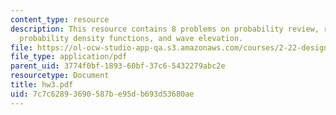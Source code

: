 ```yaml
---
content_type: resource
description: This resource contains 8 problems on probability review, random variables,
  probability density functions, and wave elevation.
file: https://ol-ocw-studio-app-qa.s3.amazonaws.com/courses/2-22-design-principles-for-ocean-vehicles-13-42-spring-2005/7c7c62893690587be95db693d53680ae_hw3.pdf
file_type: application/pdf
parent_uid: 3774f0bf-1893-60bf-37c6-5432279abc2e
resourcetype: Document
title: hw3.pdf
uid: 7c7c6289-3690-587b-e95d-b693d53680ae
---
```

